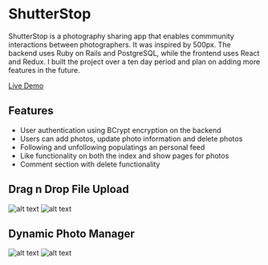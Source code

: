# ShutterStop
ShutterStop is a photography sharing app that enables commmunity interactions between photographers. It was inspired by 500px. The backend uses Ruby on Rails and PostgreSQL, while the frontend uses React and Redux. I built the project over a ten day period and plan on adding more features in the future.

[Live Demo](https://shutter-stop.herokuapp.com/)

## Features
* User authentication using BCrypt encryption on the backend
* Users can add photos, update photo information and delete photos
* Following and unfollowing populatings an personal feed
* Like functionality on both the index and show pages for photos
* Comment section with delete functionality

## Drag n Drop File Upload

![alt text](https://raw.githubusercontent.com/jrswanson/ShutterStop/master/markdown-files/New%201.png "Dragging Animation")
![alt text](https://raw.githubusercontent.com/jrswanson/ShutterStop/master/markdown-files/New%202.png "New File Form")

## Dynamic Photo Manager

![alt text](https://raw.githubusercontent.com/jrswanson/ShutterStop/master/markdown-files/Update%201.png "No Selection")
![alt text](https://raw.githubusercontent.com/jrswanson/ShutterStop/master/markdown-files/Update%202.png "Selection Opens Form")
